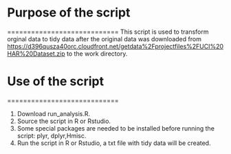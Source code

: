 # Purpose of the script
============================
This script is used to transform orginal data to tidy data after the original data was downloaded from https://d396qusza40orc.cloudfront.net/getdata%2Fprojectfiles%2FUCI%20HAR%20Dataset.zip to the work directory. 

# Use of the script
============================
1. Download run_analysis.R.
2. Source the script in R or Rstudio.
3. Some special packages are needed to be installed before running the script: plyr, dplyr,Hmisc.
4. Run the script in R or Rstudio, a txt file with tidy data will be created.
